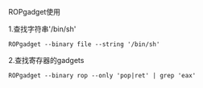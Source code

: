 ROPgadget使用

1.查找字符串'/bin/sh'

```shell
ROPgadget --binary file --string '/bin/sh'
```

2.查找寄存器的gadgets

```shell
ROPgadget --binary rop --only 'pop|ret' | grep 'eax'
```

